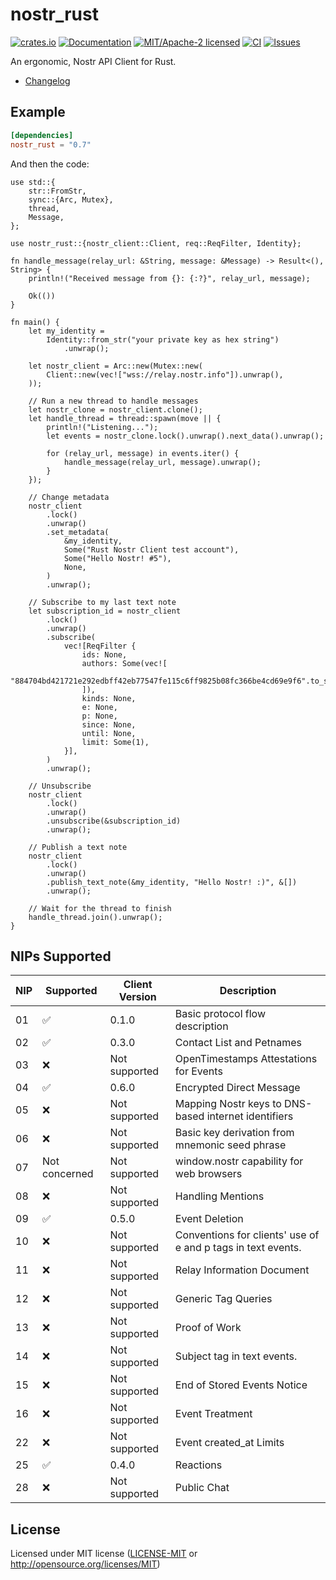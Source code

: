 # nostr_rust

[![crates.io](https://img.shields.io/crates/v/nostr_rust.svg)](https://crates.io/crates/nostr_rust)
[![Documentation](https://docs.rs/nostr_rust/badge.svg)](https://docs.rs/nostr_rust)
[![MIT/Apache-2 licensed](https://img.shields.io/crates/l/nostr_rust.svg)](./LICENSE.txt)
[![CI](https://github.com/0xtlt/nostr_rust/actions/workflows/ci.yml/badge.svg)](https://github.com/0xtlt/nostr_rust/actions/workflows/ci.yml)
[![Issues](https://img.shields.io/github/issues/0xtlt/nostr_rust)](https://img.shields.io/github/issues/0xtlt/nostr_rust)

An ergonomic, Nostr API Client for Rust.

- [Changelog](CHANGELOG.md)

## Example

```toml
[dependencies]
nostr_rust = "0.7"
```

And then the code:

```rust,norun
use std::{
    str::FromStr,
    sync::{Arc, Mutex},
    thread,
    Message,
};

use nostr_rust::{nostr_client::Client, req::ReqFilter, Identity};

fn handle_message(relay_url: &String, message: &Message) -> Result<(), String> {
    println!("Received message from {}: {:?}", relay_url, message);

    Ok(())
}

fn main() {
    let my_identity =
        Identity::from_str("your private key as hex string")
            .unwrap();

    let nostr_client = Arc::new(Mutex::new(
        Client::new(vec!["wss://relay.nostr.info"]).unwrap(),
    ));

    // Run a new thread to handle messages
    let nostr_clone = nostr_client.clone();
    let handle_thread = thread::spawn(move || {
        println!("Listening...");
        let events = nostr_clone.lock().unwrap().next_data().unwrap();

        for (relay_url, message) in events.iter() {
            handle_message(relay_url, message).unwrap();
        }
    });

    // Change metadata
    nostr_client
        .lock()
        .unwrap()
        .set_metadata(
            &my_identity,
            Some("Rust Nostr Client test account"),
            Some("Hello Nostr! #5"),
            None,
        )
        .unwrap();

    // Subscribe to my last text note
    let subscription_id = nostr_client
        .lock()
        .unwrap()
        .subscribe(
            vec![ReqFilter {
                ids: None,
                authors: Some(vec![
                    "884704bd421721e292edbff42eb77547fe115c6ff9825b08fc366be4cd69e9f6".to_string(),
                ]),
                kinds: None,
                e: None,
                p: None,
                since: None,
                until: None,
                limit: Some(1),
            }],
        )
        .unwrap();

    // Unsubscribe
    nostr_client
        .lock()
        .unwrap()
        .unsubscribe(&subscription_id)
        .unwrap();

    // Publish a text note
    nostr_client
        .lock()
        .unwrap()
        .publish_text_note(&my_identity, "Hello Nostr! :)", &[])
        .unwrap();

    // Wait for the thread to finish
    handle_thread.join().unwrap();
}
```

## NIPs Supported

| NIP | Supported     | Client Version | Description                                                  |
| --- | ------------- | -------------- | ------------------------------------------------------------ |
| 01  | ✅            | 0.1.0          | Basic protocol flow description                              |
| 02  | ✅            | 0.3.0          | Contact List and Petnames                                    |
| 03  | ❌            | Not supported  | OpenTimestamps Attestations for Events                       |
| 04  | ✅            | 0.6.0          | Encrypted Direct Message                                     |
| 05  | ❌            | Not supported  | Mapping Nostr keys to DNS-based internet identifiers         |
| 06  | ❌            | Not supported  | Basic key derivation from mnemonic seed phrase               |
| 07  | Not concerned | Not supported  | window.nostr capability for web browsers                     |
| 08  | ❌            | Not supported  | Handling Mentions                                            |
| 09  | ✅            | 0.5.0          | Event Deletion                                               |
| 10  | ❌            | Not supported  | Conventions for clients' use of e and p tags in text events. |
| 11  | ❌            | Not supported  | Relay Information Document                                   |
| 12  | ❌            | Not supported  | Generic Tag Queries                                          |
| 13  | ❌            | Not supported  | Proof of Work                                                |
| 14  | ❌            | Not supported  | Subject tag in text events.                                  |
| 15  | ❌            | Not supported  | End of Stored Events Notice                                  |
| 16  | ❌            | Not supported  | Event Treatment                                              |
| 22  | ❌            | Not supported  | Event created_at Limits                                      |
| 25  | ✅            | 0.4.0          | Reactions                                                    |
| 28  | ❌            | Not supported  | Public Chat                                                  |

## License

Licensed under MIT license ([LICENSE-MIT](LICENSE-MIT) or <http://opensource.org/licenses/MIT>)
